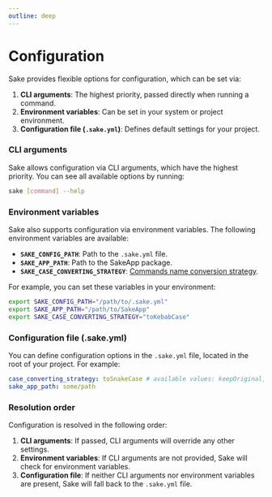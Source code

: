 ```yaml
---
outline: deep
---
```


# Configuration

Sake provides flexible options for configuration, which can be set via:

1. **CLI arguments**: The highest priority, passed directly when running a command.
2. **Environment variables**: Can be set in your system or project environment.
3. **Configuration file (`.sake.yml`)**: Defines default settings for your project.

### CLI arguments

Sake allows configuration via CLI arguments, which have the highest priority. You can see all available options by running:

```bash
sake [command] --help
```

### Environment variables

Sake also supports configuration via environment variables. The following environment variables are available:

- **`SAKE_CONFIG_PATH`**: Path to the `.sake.yml` file.
- **`SAKE_APP_PATH`**: Path to the SakeApp package.
- **`SAKE_CASE_CONVERTING_STRATEGY`**: [Commands name conversion strategy](/commands-name-conversions.md).

For example, you can set these variables in your environment:

```bash
export SAKE_CONFIG_PATH="/path/to/.sake.yml"
export SAKE_APP_PATH="/path/to/SakeApp"
export SAKE_CASE_CONVERTING_STRATEGY="toKebabCase"
```

### Configuration file (.sake.yml)

You can define configuration options in the `.sake.yml` file, located in the root of your project. For example:

```yaml
case_converting_strategy: toSnakeCase # available values: keepOriginal, toSnakeCase, toKebabCase
sake_app_path: some/path
```

### Resolution order

Configuration is resolved in the following order:

1. **CLI arguments**: If passed, CLI arguments will override any other settings.
2. **Environment variables**: If CLI arguments are not provided, Sake will check for environment variables.
3. **Configuration file**: If neither CLI arguments nor environment variables are present, Sake will fall back to the `.sake.yml` file.
